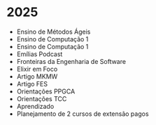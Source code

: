 # 2025
- Ensino de Métodos Ágeis
- Ensino de Computação 1
- Ensino de Computação 1
- Emílias Podcast
- Fronteiras da Engenharia de Software
- Elixir em Foco
- Artigo MKMW
- Artigo FES
- Orientações PPGCA
- Orientações TCC
- Aprendizado
- Planejamento de 2 cursos de extensão pagos

